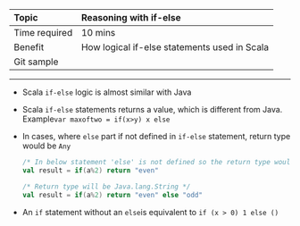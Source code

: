 | Topic | Reasoning with if-else |
| :--- | :--- |
| Time required | 10 mins |
| Benefit | How logical if-else statements used in Scala |
| Git sample |  |

---

* Scala `if-else` logic is almost similar with Java

* Scala `if-else` statements returns a value, which is different from Java. Example`var maxoftwo = if(x>y) x else`

* In cases, where `else` part if not defined in `if-else` statement, return type would be `Any`

  ```scala
  /* In below statement 'else' is not defined so the return type would be 'Any' */
  val result = if(a%2) return "even"

  /* Return type will be Java.lang.String */
  val result = if(a%2) return "even" else "odd"
  ```

* An `if` statement without an `else`is  equivalent to `if (x > 0) 1 else ()`



